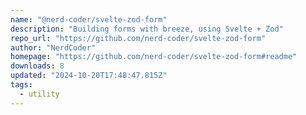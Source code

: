 ```yaml
---
name: "@nerd-coder/svelte-zod-form"
description: "Building forms with breeze, using Svelte + Zod"
repo_url: "https://github.com/nerd-coder/svelte-zod-form"
author: "NerdCoder"
homepage: "https://github.com/nerd-coder/svelte-zod-form#readme"
downloads: 8
updated: "2024-10-20T17:48:47.815Z"
tags: 
  - utility
---
```

